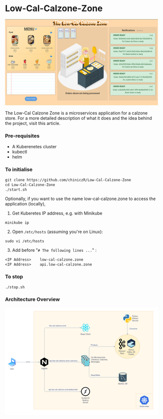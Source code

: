 # Low-Cal-Calzone-Zone

[Demo]: ./LCCZ-Screenshot.png "Demonstration of app"

![Demo]

The Low-Cal Calzone Zone is a microservices application for a calzone store. For a more detailed description of what it does and the idea behind the project, visit this article.

### Pre-requisites
- A Kuberenetes cluster
- kubectl
- helm

### To initialise
```
git clone https://github.com/chiniczR/Low-Cal-Calzone-Zone
cd Low-Cal-Calzone-Zone
./start.sh
```
Optionally, if you want to use the name low-cal-calzone.zone to access the application (locally), 
1. Get Kuberetes IP address, e.g. with Minikube
```
minikube ip
```
2. Open `/etc/hosts` (assuming you're on Linux):
```
sudo vi /etc/hosts
```
3. Add before  "`# The following lines ...`" :
```
<IP Address>    low-cal-calzone.zone
<IP Address>    api.low-cal-calzone.zone
```

### To stop
```
./stop.sh
```

[Architecture]: ./LowCalCalzoneZone.jpg "Overview of Architecture"

### Architecture Overview
![Architecture]